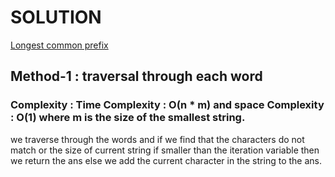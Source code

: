 # SOLUTION

[Longest common prefix](https://leetcode.com/problems/longest-common-prefix/)

## Method-1 : traversal through each word


### Complexity : Time Complexity : O(n * m) and space Complexity : O(1) where m is the size of the smallest string.

we traverse through the words and if we find that the characters do not match or the size of current string if smaller than the iteration variable
then we return the ans else we add the current character in the string to the ans.
